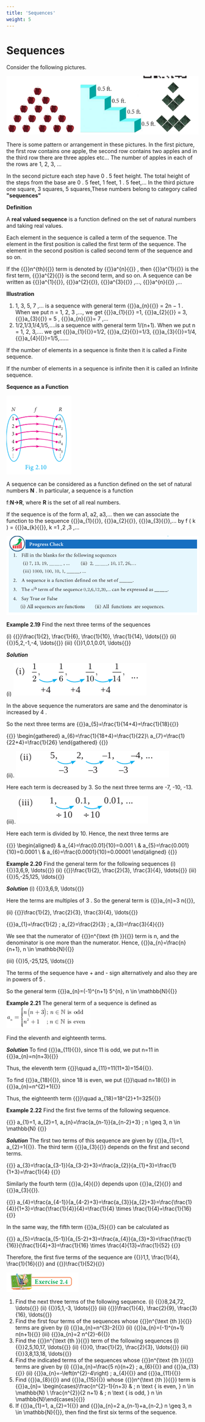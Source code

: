 ```yaml
---
title: 'Sequences'
weight: 5
---
```



# Sequences

Consider the following pictures.

![sequences](sequences.png)

There is some pattern or arrangement in these pictures. In the first picture, the first row contains one apple, the second row contains two apples and in the third row there are three apples etc... The number of apples in each of the rows are 1, 2, 3, ...

In the second picture each step have 0 . 5 feet height. The total height of the steps from the base are 0 . 5 feet, 1 feet, 1 . 5 feet,... In the third picture one square, 3 squares, 5 squares,These numbers belong to category called **"sequences"**

**Definition**

A **real valued sequence** is a function defined on the set of natural numbers and taking real values.

Each element in the sequence is called a term of the sequence. The element in the first position is called the first term of the sequence. The element in the second position is called second term of the sequence and so on.

If the {{<katex>}}n^{th}{{</katex>}} term is denoted by {{<katex>}}a^{n}{{</katex>}} , then {{<katex>}}a^{1}{{</katex>}} is the first term, {{<katex>}}a^{2}{{</katex>}} is the second term, and so on.
A sequence can be written as {{<katex>}}a^{1}{{</katex>}}, {{<katex>}}a^{2}{{</katex>}}, {{<katex>}}a^{3}{{</katex>}} ,..., {{<katex>}}a^{n}{{</katex>}} ,...

**Illustration**

1. 1, 3, 5, 7 ,... is a sequence with general term {{<katex>}}a_{n}{{</katex>}} = 2n − 1 . When we put n = 1, 2, 3 ,..., we get {{<katex>}}a_{1}{{</katex>}} =1, {{<katex>}}a_{2}{{</katex>}} = 3, {{<katex>}}a_{3}{{</katex>}} = 5 , {{<katex>}}a_{n}{{</katex>}}= 7 ,...
2. 1/2,1/3,1/4,1/5,....is a sequence with general term 1/(n+1). When we put n = 1, 2, 3,.... we get {{<katex>}}a_{1}{{</katex>}}=1/2, {{<katex>}}a_{2}{{</katex>}}=1/3, {{<katex>}}a_{3}{{</katex>}}=1/4, {{<katex>}}a_{4}{{</katex>}}=1/5,......

If the number of elements in a sequence is finite then it is called a Finite sequence.

If the number of elements in a sequence is infinite then it is called an Infinite sequence.

**Sequence as a Function**

![](6.png)

A sequence can be considered as a function defined on the set of natural numbers **N** . In particular, a sequence is a function

f:**N->R**, where **R** is the set of all real numbers.

If the sequence is of the form a1, a2, a3,... then we can associate the function to the sequence {{<katex>}}a_{1}{{</katex>}}, {{<katex>}}a_{2}{{</katex>}}, {{<katex>}}a_{3}{{</katex>}},... by f ( k ) = {{<katex>}}a_{k}{{</katex>}}, k =1 ,2 ,3 ,...

![Progress check](sequence2.png)

**Example 2.19**  Find the next three terms of the sequences

(i) {{<katex>}}\frac{1}{2}, \frac{1}{6}, \frac{1}{10}, \frac{1}{14}, \ldots{{</katex>}}
(ii) {{<katex>}}5,2,-1,-4, \ldots{{</katex>}}
(iii) {{<katex>}}1,0.1,0.01, \ldots{{</katex>}}

***Solution***

(i) 
![Sol](1.png)

In the above sequence the numerators are same and the denominator is increased by 4 .

So the next three terms are {{<katex>}}a_{5}=\frac{1}{14+4}=\frac{1}{18}{{</katex>}}

{{<katex>}}
\begin{gathered}
a_{6}=\frac{1}{18+4}=\frac{1}{22}\\
a_{7}=\frac{1}{22+4}=\frac{1}{26}
\end{gathered}
{{</katex>}}

(ii).
![Sol](2.png)

Here each term is decreased by 3. So the next three terms are -7, -10, -13.

(iii).
![Sol](3.png)

Here each term is divided by 10. Hence, the next three terms are

{{<katex>}}
\begin{aligned}
& a_{4}=\frac{0.01}{10}=0.001 \\
& a_{5}=\frac{0.001}{10}=0.0001 \\
& a_{6}=\frac{0.0001}{10}=0.00001
\end{aligned}
{{</katex>}}

**Example 2.20** Find the general term for the following sequences
(i) {{<katex>}}3,6,9, \ldots{{</katex>}}
(ii) {{<katex>}}\frac{1}{2}, \frac{2}{3}, \frac{3}{4}, \ldots{{</katex>}}
(iii) {{<katex>}}5,-25,125, \ldots{{</katex>}}

***Solution*** 
(i) {{<katex>}}3,6,9, \ldots{{</katex>}}

Here the terms are multiples of 3 . So the general term is {{<katex>}}a_{n}=3 n{{</katex>}},

(ii) {{<katex>}}\frac{1}{2}, \frac{2}{3}, \frac{3}{4}, \ldots{{</katex>}}

{{<katex>}}a_{1}=\frac{1}{2} ; a_{2}=\frac{2}{3} ; a_{3}=\frac{3}{4}{{</katex>}}

We see that the numerator of {{<katex>}}n^{\text {th }}{{</katex>}} term is n, and the denominator is one more than the numerator. Hence, {{<katex>}}a_{n}=\frac{n}{n+1}, n \in \mathbb{N}{{</katex>}}

(iii) {{<katex>}}5,-25,125, \ldots{{</katex>}}

The terms of the sequence have + and - sign alternatively and also they are in powers of 5 .

So the general term {{<katex>}}a_{n}=(-1)^{n+1} 5^{n}, n \in \mathbb{N}{{</katex>}}

**Example 2.21** The general term of a sequence is defined as
![Sol](4.png)

<!-- {{<katex>}}
a_{n}=\left\{\begin{array}{l}
n(n+3) ; n \in \mathbb{N} \text { is odd } \\
n^{2}+1 \quad ; n \in \mathbb{N} \text { is even }
\end{array}}\right.
{{</katex>}} -->

Find the eleventh and eighteenth terms.

***Solution*** To find {{<katex>}}a_{11}{{</katex>}}, since 11 is odd, we put n=11 in {{<katex>}}a_{n}=n(n+3){{</katex>}}

Thus, the eleventh term {{<katex>}}\quad a_{11}=11(11+3)=154{{</katex>}}.

To find {{<katex>}}a_{18}{{</katex>}}, since 18 is even, we put {{<katex>}}\quad n=18{{</katex>}} in {{<katex>}}a_{n}=n^{2}+1{{</katex>}}

Thus, the eighteenth term {{<katex>}}\quad a_{18}=18^{2}+1=325{{</katex>}}

**Example 2.22** Find the first five terms of the following sequence.

{{<katex>}}
a_{1}=1, a_{2}=1, a_{n}=\frac{a_{n-1}}{a_{n-2}+3} ; n \geq 3, n \in \mathbb{N}
{{</katex>}}

***Solution*** The first two terms of this sequence are given by {{<katex>}}a_{1}=1, a_{2}=1{{</katex>}}. The third term {{<katex>}}a_{3}{{</katex>}} depends on the first and second terms.


{{<katex>}}
a_{3}=\frac{a_{3-1}}{a_{3-2}+3}=\frac{a_{2}}{a_{1}+3}=\frac{1}{1+3}=\frac{1}{4}
{{</katex>}}

Similarly the fourth term {{<katex>}}a_{4}{{</katex>}} depends upon {{<katex>}}a_{2}{{</katex>}} and {{<katex>}}a_{3}{{</katex>}}.

{{<katex>}}
a_{4}=\frac{a_{4-1}}{a_{4-2}+3}=\frac{a_{3}}{a_{2}+3}=\frac{\frac{1}{4}}{1+3}=\frac{\frac{1}{4}}{4}=\frac{1}{4} \times \frac{1}{4}=\frac{1}{16}
{{</katex>}}

In the same way, the fifth term {{<katex>}}a_{5}{{</katex>}} can be calculated as

{{<katex>}}
a_{5}=\frac{a_{5-1}}{a_{5-2}+3}=\frac{a_{4}}{a_{3}+3}=\frac{\frac{1}{16}}{\frac{1}{4}+3}=\frac{1}{16} \times \frac{4}{13}=\frac{1}{52}
{{</katex>}}

Therefore, the first five terms of the sequence are {{<katex>}}1,1, \frac{1}{4}, \frac{1}{16}{{</katex>}} and {{<katex>}}\frac{1}{52}{{</katex>}}

![Ex](5.png)

1. Find the next three terms of the following sequence.
(i) {{<katex>}}8,24,72, \ldots{{</katex>}}
(ii) {{<katex>}}5,1,-3, \ldots{{</katex>}}
(iii) {{<katex>}}\frac{1}{4}, \frac{2}{9}, \frac{3}{16}, \ldots{{</katex>}}
1. Find the first four terms of the sequences whose {{<katex>}}n^{\text {th }}{{</katex>}} terms are given by
(i) {{<katex>}}a_{n}=n^{3}-2{{</katex>}}
(ii) {{<katex>}}a_{n}=(-1)^{n+1} n(n+1){{</katex>}}
(iii) {{<katex>}}a_{n}=2 n^{2}-6{{</katex>}}
1. Find the {{<katex>}}n^{\text {th }}{{</katex>}} term of the following sequences
(i) {{<katex>}}2,5,10,17, \ldots{{</katex>}}
(ii) {{<katex>}}0, \frac{1}{2}, \frac{2}{3}, \ldots{{</katex>}}
(iii) {{<katex>}}3,8,13,18, \ldots{{</katex>}}
1. Find the indicated terms of the sequences whose {{<katex>}}n^{\text {th }}{{</katex>}} terms are given by
(i) {{<katex>}}a_{n}=\frac{5 n}{n+2} ; a_{6}{{</katex>}} and {{<katex>}}a_{13}{{</katex>}}
(ii) {{<katex>}}a_{n}=-\left(n^{2}-4\right) ; a_{4}{{</katex>}} and {{<katex>}}a_{11}{{</katex>}}
1. Find {{<katex>}}a_{8}{{</katex>}} and {{<katex>}}a_{15}{{</katex>}} whose {{<katex>}}n^{\text {th }}{{</katex>}} term is {{<katex>}}a_{n}= \begin{cases}\frac{n^{2}-1}{n+3} & ; n \text { is even, } n \in \mathbb{N} \\ \frac{n^{2}}{2 n+1} & ; n \text { is odd, } n \in \mathbb{N}\end{cases}{{</katex>}}
2. If {{<katex>}}a_{1}=1, a_{2}=1{{</katex>}} and {{<katex>}}a_{n}=2 a_{n-1}+a_{n-2,} n \geq 3, n \in \mathbb{N}{{</katex>}}, then find the first six terms of the sequence.






